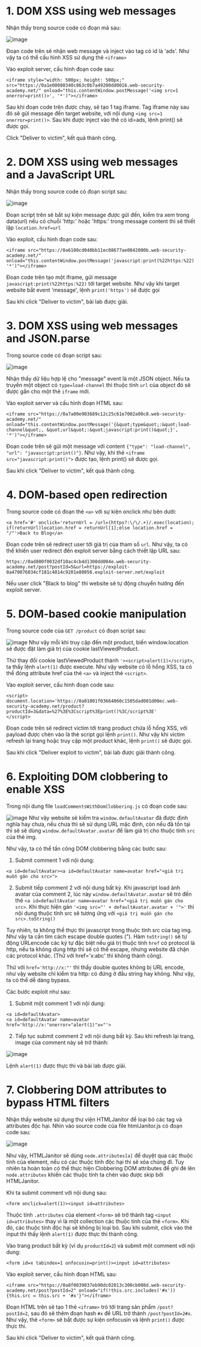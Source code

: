 # 1. DOM XSS using web messages
Nhận thấy trong source code có đoạn mã sau:

![image](https://user-images.githubusercontent.com/103978452/211499636-60830aeb-fd4d-4bcd-bae7-fbaf3f1a149a.png)

Đoạn code trên sẽ nhận web message và inject vào tag có id là 'ads'. Như vậy ta có thể cấu hình XSS sử dụng thẻ `<iframe>`

Vào exploit server, cấu hình đoạn code sau:

```
<iframe style="width: 500px; height: 500px;" src="https://0a1e00080340c863c0b7a49200dd0016.web-security-academy.net/" onload="this.contentWindow.postMessage('<img src=1 onerror=print()>', '*')"></iframe>
```

Sau khi đoạn code trên được chạy, sẽ tạo 1 tag iframe. Tag iframe này sau đó sẽ gửi message đến target website, với nội dung `<img src=1 onerror=print()>`. Sau khi được inject vào thẻ có id=ads, lệnh print() sẽ được gọi.

Click "Deliver to victim", kết quả thành công.

# 2. DOM XSS using web messages and a JavaScript URL
Nhận thấy trong source code có đoạn script sau:

![image](https://user-images.githubusercontent.com/103978452/211507542-82ddefb4-5d22-42c8-abc7-f3769e961b4e.png)

Đoạn script trên sẽ bắt sự kiện message được gửi đến, kiểm tra xem trong data(url) nếu có chuỗi 'http:' hoặc 'https:' trong message content thì sẽ thiết lập `location.href=url`

Vào exploit, cấu hình đoạn code sau:
```
<iframe src="https://0a6100cd040bb11ec08677ae0042000b.web-security-academy.net/" onload="this.contentWindow.postMessage('javascript:print(%22https:%22)', '*')"></iframe>
```

Đoạn code trên tạo một iframe, gửi message `javascript:print(%22https:%22)` tới target website. Như vậy khi target website bắt event 'message', lệnh `print('https')` sẽ được gọi

Sau khi click "Deliver to victim", bài lab được giải.

# 3. DOM XSS using web messages and JSON.parse
Trong source code có đoạn script sau:

![image](https://user-images.githubusercontent.com/103978452/211520513-92a0e9b0-3957-4279-be03-e3ee389d4364.png)

Nhận thấy dữ liệu hợp lệ cho "message" event là một JSON object. Nếu ta truyền một object có `type=load-channel` thì thuộc tính `url` của object đó sẽ được gắn cho một thẻ `iframe` mới.

Vào exploit server và cấu hình đoạn HTML sau:

```
<iframe src="https://0a7a00e903689c12c25c61e7002a00c8.web-security-academy.net/" onload="this.contentWindow.postMessage('{&quot;type&quot;:&quot;load-channel&quot;, &quot;url&quot;:&quot;javascript:print()&quot;}', '*')"></iframe>
```
Đoạn code trên sẽ gửi một message với content `{"type": "load-channel", "url": "javascript:print()"}`. Như vậy, khi thẻ `<iframe src="javascript:print()">` được tạo, lệnh print() sẽ được gọi.

Sau khi click "Deliver to victim", kết quả thành công.

# 4. DOM-based open redirection
Trong source code có đoạn thẻ `<a>` với sự kiện onclick như bên dưới:

```
<a href='#' onclick='returnUrl = /url=(https?:\/\/.+)/.exec(location); if(returnUrl)location.href = returnUrl[1];else location.href = "/"'>Back to Blog</a>
```
Đoạn code trên sẽ redirect user tới giá trị của tham số `url`. Như vậy, ta có thể khiến user redirect đến exploit server bằng cách thiết lập URL sau:

```
https://0ad800f0032df10ac4cb4d1300dd004e.web-security-academy.net/post?postId=5&url=https://exploit-0a470076034cf181c4014c9201e80056.exploit-server.net/exploit
```

Nếu user click "Black to blog" thì website sẽ tự động chuyển hướng đến exploit server.

# 5. DOM-based cookie manipulation
Trong source code của `GET /product` có đoạn script sau:

![image](https://user-images.githubusercontent.com/103978452/211686424-cddbdabd-fafe-48f9-9fe0-b4125f062cb7.png)
Như vậy mỗi khi truy cập đến một product, biến window.location sẽ được đặt làm giá trị của cookie lastViewedProduct. 

Thử thay đổi cookie lastViewedProduct thành `'><script>alert(1)</script>`, ta thấy lệnh `alert(1)` được execute. Như vậy website có lỗ hổng XSS, ta có thể đóng attribute href của thẻ `<a>` và inject thẻ `<script>`.

Vào exploit server, cấu hình đoạn code sau:

```
<script>
document.location='https://0a01001f03664060c1505dad001d00ec.web-security-academy.net/product?productId=3&data=%27%3E%3Cscript%3Eprint()%3C/script%3E'
</script>
```

Đoạn code trên sẽ redirect victim tới trang product chứa lỗ hổng XSS, với payload được chèn vào là thẻ script gọi lệnh `print()`. Như vậy khi victim refresh lại trang hoặc truy cập một product khác, lệnh `print()` sẽ được gọi.

Sau khi click "Deliver exploit to victim", bài lab được giải thành công.

# 6. Exploiting DOM clobbering to enable XSS
Trong nội dung file `loadCommentsWithDomClobbering.js` có đoạn code sau:

![image](https://user-images.githubusercontent.com/103978452/211731470-ff72b23f-525a-4ade-ad8e-d2ed8866ad77.png)
Như vậy website sẽ kiểm tra `window.defaultAvatar` đã được định nghĩa hay chưa, nếu chưa thì sẽ sử dụng URL mặc định, còn nếu đã tồn tại thì sẽ sẽ dùng `window.defaultAvatar.avatar` để làm giá trị cho thuộc tính `src` của thẻ img.

Như vậy, ta có thể tấn công DOM clobbering bằng các bước sau:

1. Submit comment 1 với nội dung:

```
<a id=defaultAvatar><a id=defaultAvatar name=avatar href="<giá trị muốn gán cho src>">
```
2. Submit tiếp comment 2 với nội dung bất kỳ. Khi javascript load ảnh avatar của comment 2, lúc này `window.defaultAvatar.avatar` sẽ trỏ đến thẻ `<a id=defaultAvatar name=avatar href="<giá trị muốn gán cho src>`. Khi thực hiện gán `'<img src="' + defaultAvatar.avatar + '">'` thì nội dung thuộc tính src sẽ tương ứng với `<giá trị muốn gán cho src>.toString()`

Tuy nhiên, ta không thể thực thi javascript trong thuộc tính src của tag img. Như vậy ta cần tìm cách escape double quotes ("). Hàm `toString()` sẽ tự động URLencode các ký tự đặc biệt nếu giá trị thuộc tính `href` có protocol là http, nếu ta không dùng http thì sẽ có thể escape, nhưng website đã chặn các protocol khác. (Thử với href='x:abc' thì không thành công).

Thử với `href='http://x:"'` thì thấy double quotes không bị URL encode, như vậy website chỉ kiểm tra http: có đứng ở đầu string hay không. Như vậy, ta có thể dễ dàng bypass.

Các bước exploit như sau:

1. Submit một comment 1 với nội dung:
```
<a id=defaultAvatar>
<a id=defaultAvatar name=avatar href='http://x:"onerror="alert(1)"x="'>
```

2. Tiếp tục submit comment 2 với nội dung bất kỳ. Sau khi refresh lại trang, image của comment này sẽ trở thành:

![image](https://user-images.githubusercontent.com/103978452/211732261-e1f38fcb-d0c5-45e3-8fe2-71bbf23e0f4d.png)

Lệnh `alert(1)` được thực thi và bài lab được giải.

# 7. Clobbering DOM attributes to bypass HTML filters
Nhận thấy website sử dụng thư viện HTMLJanitor để loại bỏ các tag và attributes độc hại. Nhìn vào source code của file htmlJanitor.js có đoạn code sau:

![image](https://user-images.githubusercontent.com/103978452/211958044-c36d6bac-8745-481a-9f64-642e58488988.png)

Như vậy, HTMLJanitor sẽ dùng `node.attributes[a]` để duyệt qua các thuộc tính của element, nếu có các thuộc tính độc hại thì sẽ xóa chúng đi. Tuy nhiên ta hoàn toàn có thể thực hiện Clobbering DOM attributes để ghi đè lên `node.attributes` khiến các thuộc tính ta chèn vào được skip bởi HTMLJanitor.

Khi ta submit comment với nội dung sau:

```
<form onclick=alert(1)><input id=attributes>
```
Thuộc tính `.attributes` của element `<form>` sẽ trở thành tag `<input id=attributes>` thay vì là một collection các thuộc tính của thẻ `<form>`. Khi đó, các thuộc tính độc hại sẽ không bị loại bỏ. Sau khi submit, click vào thẻ input thì thấy lệnh `alert(1)` được thực thi thành công.

Vào trang product bất kỳ (ví dụ `productId=2`) và submit một comment với nội dung:

```
<form id=x tabindex=1 onfocusin=print()><input id=attributes>
```

Vào exploit server, cấu hình đoạn HTML sau:

```
<iframe src="https://0a8f0039037eb90dc02013c300cb008d.web-security-academy.net/post?postId=2" onload="if(!this.src.includes('#x')){this.src = this.src + '#x'}"></iframe>
```
Đoạn HTML trên sẽ tạo 1 thẻ  `<iframe>` trỏ tới trang sản phẩm `/post?postId=2`, sau đó sẽ thêm đoạn hash `#x` để URL trở thành `/post?postId=2#x`. Như vậy, thẻ `<form>` sẽ bắt được sự kiện onfocusin và lệnh `print()` được thực thi.

Sau khi click "Deliver to victim", kết quả thành công.
